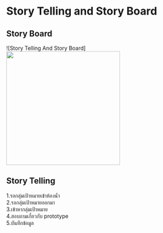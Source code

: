 # Story Telling and Story Board
## Story Board
![Story Telling And Story Board]<img src=(../DT_IMGDATA/StoryTellingAndStoryBoard.png) width="300">
## Story Telling
1.รอกลุ่มเป้าหมายเข้าห้องน้ำ <br>
2.รอกลุ่มเป้าหมายออกมา <br>
3.เข้าหากลุ่มเป้าหมาย <br> 
4.สอบถามเกี่ยวกับ prototype <br>
5.บันทึกข้อมูล<br>
